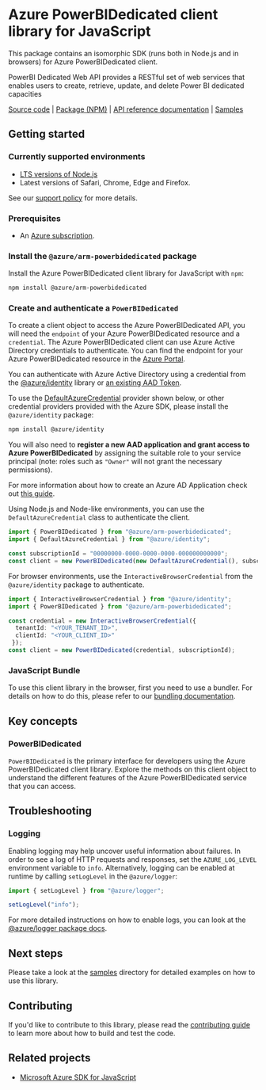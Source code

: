 # Azure PowerBIDedicated client library for JavaScript

This package contains an isomorphic SDK (runs both in Node.js and in browsers) for Azure PowerBIDedicated client.

PowerBI Dedicated Web API provides a RESTful set of web services that enables users to create, retrieve, update, and delete Power BI dedicated capacities

[Source code](https://github.com/Azure/azure-sdk-for-js/tree/main/sdk/powerbidedicated/arm-powerbidedicated) |
[Package (NPM)](https://www.npmjs.com/package/@azure/arm-powerbidedicated) |
[API reference documentation](https://learn.microsoft.com/javascript/api/@azure/arm-powerbidedicated) |
[Samples](https://github.com/Azure-Samples/azure-samples-js-management)

## Getting started

### Currently supported environments

- [LTS versions of Node.js](https://github.com/nodejs/release#release-schedule)
- Latest versions of Safari, Chrome, Edge and Firefox.

See our [support policy](https://github.com/Azure/azure-sdk-for-js/blob/main/SUPPORT.md) for more details.

### Prerequisites

- An [Azure subscription][azure_sub].

### Install the `@azure/arm-powerbidedicated` package

Install the Azure PowerBIDedicated client library for JavaScript with `npm`:

```bash
npm install @azure/arm-powerbidedicated
```

### Create and authenticate a `PowerBIDedicated`

To create a client object to access the Azure PowerBIDedicated API, you will need the `endpoint` of your Azure PowerBIDedicated resource and a `credential`. The Azure PowerBIDedicated client can use Azure Active Directory credentials to authenticate.
You can find the endpoint for your Azure PowerBIDedicated resource in the [Azure Portal][azure_portal].

You can authenticate with Azure Active Directory using a credential from the [@azure/identity][azure_identity] library or [an existing AAD Token](https://github.com/Azure/azure-sdk-for-js/blob/master/sdk/identity/identity/samples/AzureIdentityExamples.md#authenticating-with-a-pre-fetched-access-token).

To use the [DefaultAzureCredential][defaultazurecredential] provider shown below, or other credential providers provided with the Azure SDK, please install the `@azure/identity` package:

```bash
npm install @azure/identity
```

You will also need to **register a new AAD application and grant access to Azure PowerBIDedicated** by assigning the suitable role to your service principal (note: roles such as `"Owner"` will not grant the necessary permissions).

For more information about how to create an Azure AD Application check out [this guide](https://learn.microsoft.com/azure/active-directory/develop/howto-create-service-principal-portal).

Using Node.js and Node-like environments, you can use the `DefaultAzureCredential` class to authenticate the client.

```ts snippet:ReadmeSampleCreateClient_Node
import { PowerBIDedicated } from "@azure/arm-powerbidedicated";
import { DefaultAzureCredential } from "@azure/identity";

const subscriptionId = "00000000-0000-0000-0000-000000000000";
const client = new PowerBIDedicated(new DefaultAzureCredential(), subscriptionId);
```

For browser environments, use the `InteractiveBrowserCredential` from the `@azure/identity` package to authenticate.

```ts snippet:ReadmeSampleCreateClient_Browser
import { InteractiveBrowserCredential } from "@azure/identity";
import { PowerBIDedicated } from "@azure/arm-powerbidedicated";

const credential = new InteractiveBrowserCredential({
  tenantId: "<YOUR_TENANT_ID>",
  clientId: "<YOUR_CLIENT_ID>"
 });
const client = new PowerBIDedicated(credential, subscriptionId);
```

### JavaScript Bundle
To use this client library in the browser, first you need to use a bundler. For details on how to do this, please refer to our [bundling documentation](https://aka.ms/AzureSDKBundling).

## Key concepts

### PowerBIDedicated

`PowerBIDedicated` is the primary interface for developers using the Azure PowerBIDedicated client library. Explore the methods on this client object to understand the different features of the Azure PowerBIDedicated service that you can access.

## Troubleshooting

### Logging

Enabling logging may help uncover useful information about failures. In order to see a log of HTTP requests and responses, set the `AZURE_LOG_LEVEL` environment variable to `info`. Alternatively, logging can be enabled at runtime by calling `setLogLevel` in the `@azure/logger`:

```ts snippet:SetLogLevel
import { setLogLevel } from "@azure/logger";

setLogLevel("info");
```

For more detailed instructions on how to enable logs, you can look at the [@azure/logger package docs](https://github.com/Azure/azure-sdk-for-js/tree/main/sdk/core/logger).

## Next steps

Please take a look at the [samples](https://github.com/Azure-Samples/azure-samples-js-management) directory for detailed examples on how to use this library.

## Contributing

If you'd like to contribute to this library, please read the [contributing guide](https://github.com/Azure/azure-sdk-for-js/blob/main/CONTRIBUTING.md) to learn more about how to build and test the code.

## Related projects

- [Microsoft Azure SDK for JavaScript](https://github.com/Azure/azure-sdk-for-js)


[azure_cli]: https://learn.microsoft.com/cli/azure
[azure_sub]: https://azure.microsoft.com/free/
[azure_sub]: https://azure.microsoft.com/free/
[azure_portal]: https://portal.azure.com
[azure_identity]: https://github.com/Azure/azure-sdk-for-js/tree/main/sdk/identity/identity
[defaultazurecredential]: https://github.com/Azure/azure-sdk-for-js/tree/main/sdk/identity/identity#defaultazurecredential
